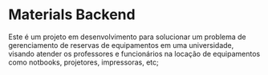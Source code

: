<h1>Materials Backend</h1>

Este é um projeto em desenvolvimento para solucionar um problema de gerenciamento de reservas de equipamentos em uma universidade,
visando atender os professores e funcionários na locação de equipamentos como notbooks, projetores, impressoras, etc;

